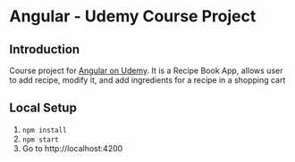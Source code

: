 # Angular - Udemy Course Project

## Introduction
Course project for [Angular on Udemy](https://www.udemy.com/course/the-complete-guide-to-angular-2/). It is a Recipe Book App, allows user to add recipe, modify it, and add ingredients for a recipe in a shopping cart

## Local Setup
1. `npm install`
2. `npm start`
3. Go to http://localhost:4200
